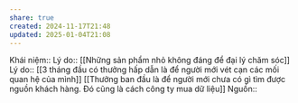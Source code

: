 ```yaml
---
share: true
created: 2024-11-17T21:48
updated: 2025-01-04T21:08
---
```

Khái niệm:: 
Lý do:: [[Những sản phẩm nhỏ không đáng để đại lý chăm sóc]]
Lý do:: [[3 tháng đầu có thưởng hấp dẫn là để người mới vét cạn các mối quan hệ của mình]]
[[Thưởng ban đầu là để người mới chưa có gì tìm được nguồn khách hàng. Đó cũng là cách công ty mua dữ liệu]]
Nguồn:: 
